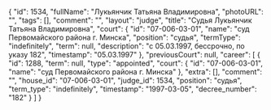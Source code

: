 {
    "id": 1534,
    "fullName": "Лукьянчик Татьяна Владимировна",
    "photoURL": "",
    "tags": [],
    "comment": "",
    "layout": "judge",
    "title": "Судья Лукьянчик Татьяна Владимировна",
    "court": {
        "id": "07-006-03-01",
        "name": "суд Первомайского района г. Минска",
        "position": "судья",
        "termType": "indefinitely",
        "term": null,
        "description": "c 05.03.1997, бессрочно, по указу 182",
        "timestamp": "05.03.1997"
    },
    "previousCourt": null,
    "career": [
        {
            "id": 1288,
            "term": null,
            "type": "appointed",
            "court": {
                "id": "07-006-03-01",
                "name": "суд Первомайского района г. Минска"
            },
            "extra": [],
            "comment": "",
            "house_id": "07-006-03-01",
            "judge_id": 1534,
            "position": "судья",
            "term_type": "indefinitely",
            "timestamp": "1997-03-05",
            "decree_number": "182"
        }
    ]
}